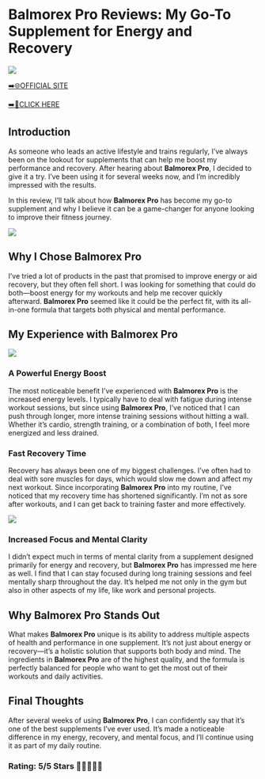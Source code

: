 # **Balmorex Pro Reviews**: My Go-To Supplement for Energy and Recovery

[![](https://static.vecteezy.com/system/resources/thumbnails/019/896/014/small/buy-now-gradient-button-with-cart-symbol-buy-now-illustration-png.png)](https://edetoop.top/lander/sugarpreland-1/calcre.html) 

[➡️🌐OFFICIAL SITE](https://edetoop.top/lander/sugarpreland-1/calcre.html) 

[➡️🔗CLICK HERE](https://edetoop.top/lander/sugarpreland-1/calcre.html) 


## Introduction

As someone who leads an active lifestyle and trains regularly, I’ve always been on the lookout for supplements that can help me boost my performance and recovery. After hearing about **Balmorex Pro**, I decided to give it a try. I’ve been using it for several weeks now, and I’m incredibly impressed with the results.

In this review, I’ll talk about how **Balmorex Pro** has become my go-to supplement and why I believe it can be a game-changer for anyone looking to improve their fitness journey.

[![](https://wallpapers.com/images/hd/red-order-now-button-udg4jcj4arvn8b0n-2.png)](https://edetoop.top/lander/sugarpreland-1/calcre.html)  

## Why I Chose **Balmorex Pro**

I’ve tried a lot of products in the past that promised to improve energy or aid recovery, but they often fell short. I was looking for something that could do both—boost energy for my workouts and help me recover quickly afterward. **Balmorex Pro** seemed like it could be the perfect fit, with its all-in-one formula that targets both physical and mental performance.

## My Experience with **Balmorex Pro**

[![](https://static.vecteezy.com/system/resources/thumbnails/019/896/014/small/buy-now-gradient-button-with-cart-symbol-buy-now-illustration-png.png)](https://edetoop.top/lander/sugarpreland-1/calcre.html)

### A Powerful Energy Boost

The most noticeable benefit I’ve experienced with **Balmorex Pro** is the increased energy levels. I typically have to deal with fatigue during intense workout sessions, but since using **Balmorex Pro**, I’ve noticed that I can push through longer, more intense training sessions without hitting a wall. Whether it’s cardio, strength training, or a combination of both, I feel more energized and less drained.

### Fast Recovery Time

Recovery has always been one of my biggest challenges. I’ve often had to deal with sore muscles for days, which would slow me down and affect my next workout. Since incorporating **Balmorex Pro** into my routine, I’ve noticed that my recovery time has shortened significantly. I’m not as sore after workouts, and I can get back to training faster and more effectively.

[![](https://wallpapers.com/images/hd/red-order-now-button-udg4jcj4arvn8b0n-2.png)](https://edetoop.top/lander/sugarpreland-1/calcre.html)  

### Increased Focus and Mental Clarity

I didn’t expect much in terms of mental clarity from a supplement designed primarily for energy and recovery, but **Balmorex Pro** has impressed me here as well. I find that I can stay focused during long training sessions and feel mentally sharp throughout the day. It’s helped me not only in the gym but also in other aspects of my life, like work and personal projects.

## Why **Balmorex Pro** Stands Out

What makes **Balmorex Pro** unique is its ability to address multiple aspects of health and performance in one supplement. It’s not just about energy or recovery—it’s a holistic solution that supports both body and mind. The ingredients in **Balmorex Pro** are of the highest quality, and the formula is perfectly balanced for people who want to get the most out of their workouts and daily activities.

## Final Thoughts

After several weeks of using **Balmorex Pro**, I can confidently say that it’s one of the best supplements I’ve ever used. It’s made a noticeable difference in my energy, recovery, and mental focus, and I’ll continue using it as part of my daily routine.

### Rating: 5/5 Stars 🌟🌟🌟🌟🌟
